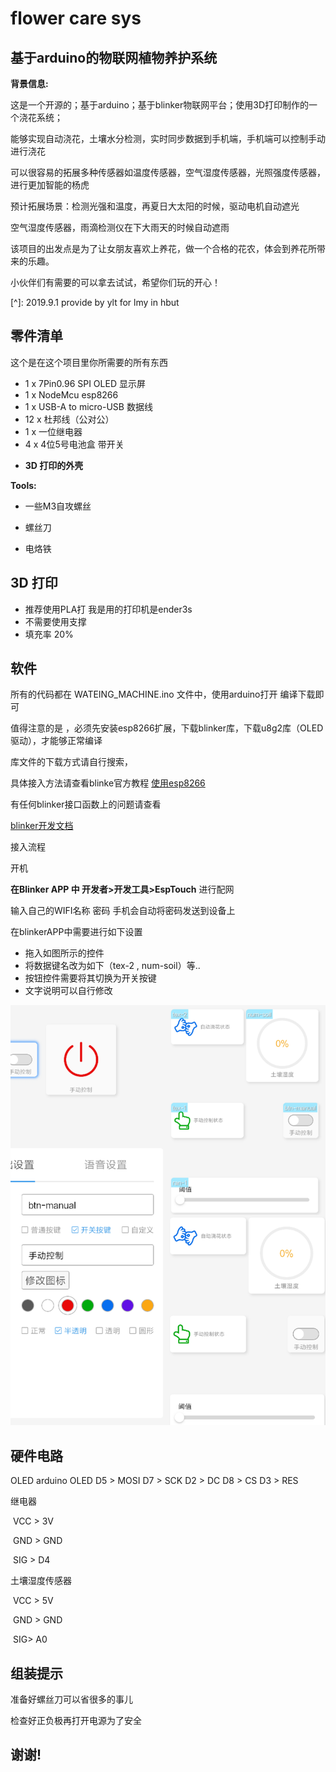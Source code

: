 # flower care sys

## 基于arduino的物联网植物养护系统

**背景信息:**

这是一个开源的；基于arduino；基于blinker物联网平台；使用3D打印制作的一个浇花系统；

能够实现自动浇花，土壤水分检测，实时同步数据到手机端，手机端可以控制手动进行浇花

可以很容易的拓展多种传感器如温度传感器，空气湿度传感器，光照强度传感器，进行更加智能的杨虎

预计拓展场景：检测光强和温度，再夏日大太阳的时候，驱动电机自动遮光

空气湿度传感器，雨滴检测仪在下大雨天的时候自动遮雨

该项目的出发点是为了让女朋友喜欢上养花，做一个合格的花农，体会到养花所带来的乐趣。

小伙伴们有需要的可以拿去试试，希望你们玩的开心！

[^]: 2019.9.1 provide by ylt for lmy in hbut

## 零件清单

这个是在这个项目里你所需要的所有东西

* 1 x 7Pin0.96 SPI OLED 显示屏
* 1 x NodeMcu esp8266
* 1 x USB-A to micro-USB 数据线
* 12 x 杜邦线（公对公）
* 1 x 一位继电器
* 4 x 4位5号电池盒 带开关

- **3D 打印的外壳**

**Tools:**

* 一些M3自攻螺丝

* 螺丝刀

* 电烙铁

  

## 3D 打印

* 推荐使用PLA打 我是用的打印机是ender3s
* 不需要使用支撑
* 填充率 20%



## 软件

所有的代码都在 WATEING_MACHINE.ino 文件中，使用arduino打开 编译下载即可

值得注意的是 ，必须先安装esp8266扩展，下载blinker库，下载u8g2库（OLED驱动），才能够正常编译

库文件的下载方式请自行搜索，

具体接入方法请查看blinke官方教程
 [使用esp8266](https://doc.blinker.app/?file=001-%E5%BF%AB%E9%80%9F%E5%BC%80%E5%A7%8B/02-esp8266%26WiFi%E6%8E%A5%E5%85%A5)

有任何blinker接口函数上的问题请查看

[blinker开发文档](https://doc.blinker.app)

接入流程 

开机 

**在Blinker APP 中 开发者>开发工具>EspTouch** 进行配网

输入自己的WIFI名称 密码 手机会自动将密码发送到设备上

在blinkerAPP中需要进行如下设置

- 拖入如图所示的控件
- 将数据键名改为如下（tex-2 , num-soil）等..
- 按钮控件需要将其切换为开关按键
- 文字说明可以自行修改

![](images/IMG_20190903_121440.jpg)





## 硬件电路

OLED
      arduino       OLED
      D5      >     MOSI
      D7      >     SCK
      D2      >     DC
      D8      >     CS 
      D3      >     RES

继电器

​      VCC      >     3V

​      GND      >     GND

​      SIG      >     D4

土壤湿度传感器

​      VCC      >     5V

​      GND      >     GND

​      SIG>     A0



## 组装提示

准备好螺丝刀可以省很多的事儿

检查好正负极再打开电源为了安全



## 谢谢!	